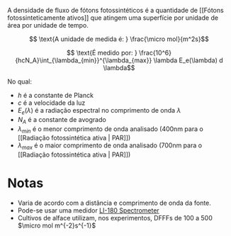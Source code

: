 ---
---

A densidade de fluxo de fótons fotossintéticos é a quantidade de [[Fótons fotossinteticamente ativos]] que atingem uma superfície por unidade de área por unidade de tempo.

$$ \text{A unidade de medida é: } \frac{\micro mol}{m^2s}$$

$$ \text{É medido por: } \frac{10^6}{hcN_A}\int_{\lambda_{min}}^{\lambda_{max}} \lambda E_e(\lambda) d \lambda$$

No qual:
- $h$ é a constante de Planck
- $c$ é a velocidade da luz
- $E_e(\lambda)$ é a radiação espectral no comprimento de onda $\lambda$
- $N_A$ é a constante de avogrado
- $\lambda_{min}$ é o menor comprimento de onda analisado (400nm para o [[Radiação fotossintética ativa | PAR]])
- $\lambda_{max}$ é o maior comprimento de onda analisado (700nm para o [[Radiação fotossintética ativa | PAR]])

# Notas

- Varia de acordo com a distância e comprimento de onda da fonte. 
- Pode-se usar uma medidor [LI-180 Spectrometer](https://www.licor.com/env/products/light/spectrometer.html)
- Cultivos de alface utilizam, nos experimentos, DFFFs de 100 a 500 $\micro mol m^{-2}s^{-1}$